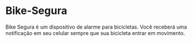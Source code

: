 # Bike-Segura
Bike Segura é um dispositivo de alarme para bicicletas. Você receberá uma notificação em seu celular sempre que sua bicicleta entrar em movimento.
